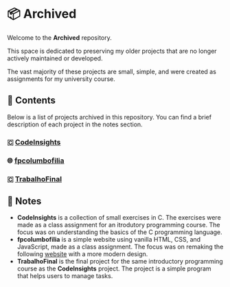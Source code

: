 # 📦 Archived

Welcome to the **Archived** repository.

This space is dedicated to preserving my older projects that are no longer actively maintained or developed.

The vast majority of these projects are small, simple, and were created as assignments for my university course.

## 📂 Contents

Below is a list of projects archived in this repository.
You can find a brief description of each project in the notes section.

### 🇨 [CodeInsights](https://github.com/dinismyroshnyk/Archived/tree/main/CodeInsights)
### 🌐 [fpcolumbofilia](https://github.com/dinismyroshnyk/Archived/tree/main/fpcolumbofilia)
### 🇨 [TrabalhoFinal](https://github.com/dinismyroshnyk/Archived/tree/main/TrabalhoFinal)

## 📝 Notes

- **CodeInsights** is a collection of small exercises in C. The exercises were made as a class assignment for an itrodutory programming course. The focus was on understanding the basics of the C programming language.
- **fpcolumbofilia** is a simple website using vanilla HTML, CSS, and JavaScript, made as a class assignment. The focus was on remaking the following [website](http://www.fpcolumbofilia.pt/) with a more modern design.
- **TrabalhoFinal** is the final project for the same introductory programming course as the **CodeInsights** project. The project is a simple program that helps users to manage tasks.